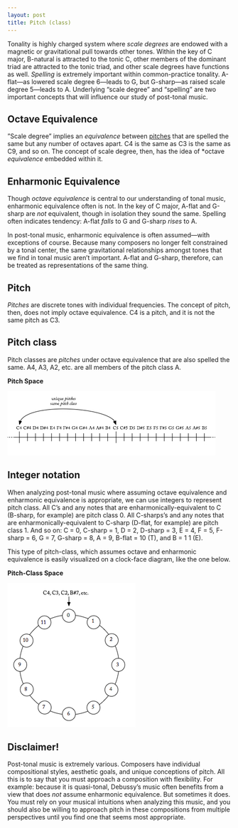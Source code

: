 ```yaml
---
layout: post
title: Pitch (class)
---
```


Tonality is highly charged system where *scale degrees* are endowed with a magnetic or gravitational pull towards other tones. Within the key of C major, B-natural is attracted to the tonic C, other members of the dominant triad are attracted to the tonic triad, and other scale degrees have functions as well. *Spelling* is extremely important within common-practice tonality. A-flat—as lowered scale degree 6—leads to G, but G-sharp—as raised scale degree 5—leads to A. Underlying “scale degree” and “spelling” are two important concepts that will influence our study of post-tonal music.

## Octave Equivalence

 ”Scale degree” implies an *equivalence* between [pitches](pitches.html) that are spelled the same but any number of octaves apart. C4 is the same as C3 is the same as C9, and so on. The concept of scale degree, then, has the idea of *octave *equivalence* embedded within it. 
 
## Enharmonic Equivalence

Though *octave equivalence* is central to our understanding of tonal music, enharmonic equivalence often is not. In the key of C major, A-flat and G-sharp are *not* equivalent, though in isolation they sound the same. Spelling often indicates tendency: A-flat *falls* to G and G-sharp *rises* to A.

In post-tonal music, enharmonic equivalence is often assumed—with exceptions of course. Because many composers no longer felt constrained by a tonal center, the same gravitational relationships amongst tones that we find in tonal music aren’t important. A-flat and G-sharp, therefore, can be treated as representations of the same thing.

## Pitch

*Pitches* are discrete tones with individual frequencies. The concept of pitch, then, does not imply octave equivalence. C4 is a pitch, and it is not the same pitch as C3.

## Pitch class

Pitch classes are *pitches* under octave equivalence that are also spelled the same. A4, A3, A2, etc. are all members of the pitch class A.

**Pitch Space**

[![](Graphics/postTonal/Pitch-Space.jpg)](Graphics/postTonal/Pitch-Space.jpg)

## Integer notation

When analyzing post-tonal music where assuming octave equivalence and enharmonic equivalence is appropriate, we can use integers to represent pitch class. All C’s and any notes that are enharmonically-equivalent to C (B-sharp, for example) are pitch class 0. All C-sharps’s and any notes that are enharmonically-equivalent to C-sharp (D-flat, for example) are pitch class 1. And so on: C = 0, C-sharp = 1, D = 2, D-sharp = 3, E = 4, F = 5, F-sharp = 6, G = 7, G-sharp = 8, A = 9, B-flat = 10 (T), and B = 1 1 (E).

This type of pitch-class, which assumes octave and enharmonic equivalence is easily visualized on a clock-face diagram, like the one below.

**Pitch-Class Space**

[![](Graphics/postTonal/Pitch-class-Space.jpg)](Graphics/postTonal/Pitch-class-Space.jpg)

## Disclaimer!

Post-tonal music is extremely various. Composers have individual compositional styles, aesthetic goals, and unique conceptions of pitch. All this is to say that you must approach a composition with flexibility. For example: because it is quasi-tonal, Debussy’s music often benefits from a view that does *not* assume enharmonic equivalence. But sometimes it does. You must rely on your musical intuitions when analyzing this music, and you should also be willing to approach pitch in these compositions from multiple perspectives until you find one that seems most appropriate.

